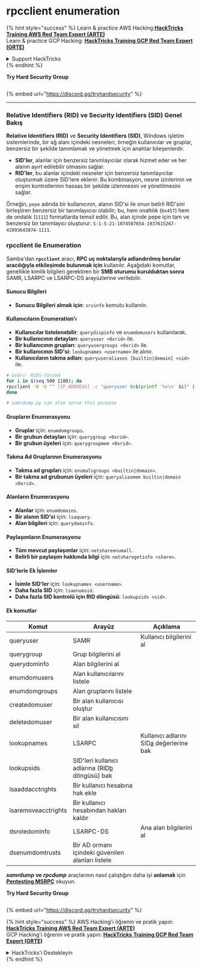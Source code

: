 # rpcclient enumeration

{% hint style="success" %}
Learn & practice AWS Hacking:<img src="/.gitbook/assets/arte.png" alt="" data-size="line">[**HackTricks Training AWS Red Team Expert (ARTE)**](https://training.hacktricks.xyz/courses/arte)<img src="/.gitbook/assets/arte.png" alt="" data-size="line">\
Learn & practice GCP Hacking: <img src="/.gitbook/assets/grte.png" alt="" data-size="line">[**HackTricks Training GCP Red Team Expert (GRTE)**<img src="/.gitbook/assets/grte.png" alt="" data-size="line">](https://training.hacktricks.xyz/courses/grte)

<details>

<summary>Support HackTricks</summary>

* Check the [**subscription plans**](https://github.com/sponsors/carlospolop)!
* **Join the** 💬 [**Discord group**](https://discord.gg/hRep4RUj7f) or the [**telegram group**](https://t.me/peass) or **follow** us on **Twitter** 🐦 [**@hacktricks\_live**](https://twitter.com/hacktricks\_live)**.**
* **Share hacking tricks by submitting PRs to the** [**HackTricks**](https://github.com/carlospolop/hacktricks) and [**HackTricks Cloud**](https://github.com/carlospolop/hacktricks-cloud) github repos.

</details>
{% endhint %}

**Try Hard Security Group**

<figure><img src="/.gitbook/assets/telegram-cloud-document-1-5159108904864449420.jpg" alt=""><figcaption></figcaption></figure>

{% embed url="https://discord.gg/tryhardsecurity" %}

***

### Relative Identifiers (RID) ve Security Identifiers (SID) Genel Bakış

**Relative Identifiers (RID)** ve **Security Identifiers (SID)**, Windows işletim sistemlerinde, bir ağ alanı içindeki nesneleri, örneğin kullanıcılar ve gruplar, benzersiz bir şekilde tanımlamak ve yönetmek için anahtar bileşenlerdir.

- **SID'ler**, alanlar için benzersiz tanımlayıcılar olarak hizmet eder ve her alanın ayırt edilebilir olmasını sağlar.
- **RID'ler**, bu alanlar içindeki nesneler için benzersiz tanımlayıcılar oluşturmak üzere SID'lere eklenir. Bu kombinasyon, nesne izinlerinin ve erişim kontrollerinin hassas bir şekilde izlenmesini ve yönetilmesini sağlar.

Örneğin, `pepe` adında bir kullanıcının, alanın SID'si ile onun belirli RID'sini birleştiren benzersiz bir tanımlayıcısı olabilir; bu, hem onaltılık (`0x457`) hem de ondalık (`1111`) formatlarda temsil edilir. Bu, alan içinde pepe için tam ve benzersiz bir tanımlayıcı oluşturur: `S-1-5-21-1074507654-1937615267-42093643874-1111`.


### **rpcclient ile Enumeration**

Samba'dan **`rpcclient`** aracı, **RPC uç noktalarıyla adlandırılmış borular aracılığıyla etkileşimde bulunmak için** kullanılır. Aşağıdaki komutlar, genellikle kimlik bilgileri gerektiren bir **SMB oturumu kurulduktan sonra** SAMR, LSARPC ve LSARPC-DS arayüzlerine verilebilir.

#### Sunucu Bilgileri

* **Sunucu Bilgileri almak için**: `srvinfo` komutu kullanılır.

#### Kullanıcıların Enumeration'ı

* **Kullanıcılar listelenebilir**: `querydispinfo` ve `enumdomusers` kullanılarak.
* **Bir kullanıcının detayları**: `queryuser <0xrid>` ile.
* **Bir kullanıcının grupları**: `queryusergroups <0xrid>` ile.
* **Bir kullanıcının SID'si**: `lookupnames <username>` ile alınır.
* **Kullanıcıların takma adları**: `queryuseraliases [builtin|domain] <sid>` ile.
```bash
# Users' RIDs-forced
for i in $(seq 500 1100); do
rpcclient -N -U "" [IP_ADDRESS] -c "queryuser 0x$(printf '%x\n' $i)" | grep "User Name\|user_rid\|group_rid" && echo "";
done

# samrdump.py can also serve this purpose
```
#### Grupların Enumerasyonu

* **Gruplar** için: `enumdomgroups`.
* **Bir grubun detayları** için: `querygroup <0xrid>`.
* **Bir grubun üyeleri** için: `querygroupmem <0xrid>`.

#### Takma Ad Gruplarının Enumerasyonu

* **Takma ad grupları** için: `enumalsgroups <builtin|domain>`.
* **Bir takma ad grubunun üyeleri** için: `queryaliasmem builtin|domain <0xrid>`.

#### Alanların Enumerasyonu

* **Alanlar** için: `enumdomains`.
* **Bir alanın SID'si** için: `lsaquery`.
* **Alan bilgileri** için: `querydominfo`.

#### Paylaşımların Enumerasyonu

* **Tüm mevcut paylaşımlar** için: `netshareenumall`.
* **Belirli bir paylaşım hakkında bilgi** için: `netsharegetinfo <share>`.

#### SID'lerle Ek İşlemler

* **İsimle SID'ler** için: `lookupnames <username>`.
* **Daha fazla SID** için: `lsaenumsid`.
* **Daha fazla SID kontrolü için RID döngüsü**: `lookupsids <sid>`.

#### **Ek komutlar**

| **Komut**           | **Arayüz**                                                                                                                                     | **Açıklama**                                                                                                                           |
| ------------------- | ------------------------------------------------------------------------------------------------------------------------------------------------- | ----------------------------------------------------------------------------------------------------------------------------------------- |
| queryuser           | SAMR                                                                                                                                              | Kullanıcı bilgilerini al                                                                                                                 |
| querygroup          | Grup bilgilerini al                                                                                                                        |                                                                                                                                           |
| querydominfo        | Alan bilgilerini al                                                                                                                       |                                                                                                                                           |
| enumdomusers        | Alan kullanıcılarını listele                                                                                                                            |                                                                                                                                           |
| enumdomgroups       | Alan gruplarını listele                                                                                                                           |                                                                                                                                           |
| createdomuser       | Bir alan kullanıcısı oluştur                                                                                                                              |                                                                                                                                           |
| deletedomuser       | Bir alan kullanıcısını sil                                                                                                                              |                                                                                                                                           |
| lookupnames         | LSARPC                                                                                                                                            | Kullanıcı adlarını SID[a](https://learning.oreilly.com/library/view/network-security-assessment/9781491911044/ch08.html#ch08fn8) değerlerine bak |
| lookupsids          | SID'leri kullanıcı adlarına (RID[b](https://learning.oreilly.com/library/view/network-security-assessment/9781491911044/ch08.html#ch08fn9) döngüsü) bak |                                                                                                                                           |
| lsaaddacctrights    | Bir kullanıcı hesabına hak ekle                                                                                                                      |                                                                                                                                           |
| lsaremoveacctrights | Bir kullanıcı hesabından hakları kaldır                                                                                                                 |                                                                                                                                           |
| dsroledominfo       | LSARPC-DS                                                                                                                                         | Ana alan bilgilerini al                                                                                                            |
| dsenumdomtrusts     | Bir AD ormanı içindeki güvenilen alanları listele                                                                                                     |                                                                                                                                           |

_**samrdump**_ **ve** _**rpcdump**_ araçlarının nasıl çalıştığını daha iyi **anlamak** için [**Pentesting MSRPC**](../135-pentesting-msrpc.md) okuyun.

**Try Hard Security Group**

<figure><img src="/.gitbook/assets/telegram-cloud-document-1-5159108904864449420.jpg" alt=""><figcaption></figcaption></figure>

{% embed url="https://discord.gg/tryhardsecurity" %}

{% hint style="success" %}
AWS Hacking'i öğrenin ve pratik yapın:<img src="/.gitbook/assets/arte.png" alt="" data-size="line">[**HackTricks Training AWS Red Team Expert (ARTE)**](https://training.hacktricks.xyz/courses/arte)<img src="/.gitbook/assets/arte.png" alt="" data-size="line">\
GCP Hacking'i öğrenin ve pratik yapın: <img src="/.gitbook/assets/grte.png" alt="" data-size="line">[**HackTricks Training GCP Red Team Expert (GRTE)**<img src="/.gitbook/assets/grte.png" alt="" data-size="line">](https://training.hacktricks.xyz/courses/grte)

<details>

<summary>HackTricks'i Destekleyin</summary>

* [**abonelik planlarını**](https://github.com/sponsors/carlospolop) kontrol edin!
* **💬 [**Discord grubuna**](https://discord.gg/hRep4RUj7f) veya [**telegram grubuna**](https://t.me/peass) katılın ya da **Twitter'da** 🐦 [**@hacktricks\_live**](https://twitter.com/hacktricks\_live)**'i takip edin.**
* **Hacking ipuçlarını paylaşmak için** [**HackTricks**](https://github.com/carlospolop/hacktricks) ve [**HackTricks Cloud**](https://github.com/carlospolop/hacktricks-cloud) github reposuna PR gönderin.

</details>
{% endhint %}
